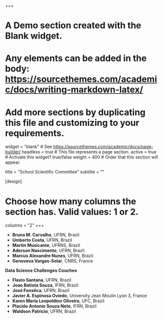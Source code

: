 +++
# A Demo section created with the Blank widget.
# Any elements can be added in the body: https://sourcethemes.com/academic/docs/writing-markdown-latex/
# Add more sections by duplicating this file and customizing to your requirements.

widget = "blank"  # See https://sourcethemes.com/academic/docs/page-builder/
headless = true  # This file represents a page section.
active = true  # Activate this widget? true/false
weight = 400  # Order that this section will appear.

title = "School Scientific Committee"
subtitle = ""

[design]
  # Choose how many columns the section has. Valid values: 1 or 2.
  columns = "2"
+++

- **Bruno M. Carvalho**, UFRN, Brazil
- **Umberto Costa**, UFRN, Brazil
- **Martin Musicante**, UFRNS, Brazil
- **Aderson Nascimento**, UFRN, Brazil
- **Marcus Alexandre Nunes**, UFRN, Brazil
- **Genoveva Vargas-Solar**, CNRS, France

**Data Science Challenges Couches**
- **Flavio Santana**, UFRN, Brazil
- **Joao Batista Souza**, IFRN, Brazil
- **José Fonsêca**, UFRN, Brazil
- **Javier A. Espinosa Oviedo**, University Jean Moulin Lyon 3, France
- **Karen Maria Leopoldino Oliveira**, UFC, Brazil
- **Placido Antonio Souza Neto**, IFRN, Brazil
- **Waldson Patricio**, UFRN, Brazil




